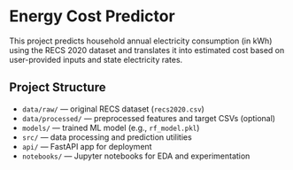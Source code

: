 # Energy Cost Predictor

This project predicts household annual electricity consumption (in kWh) using the RECS 2020 dataset and translates it into estimated cost based on user-provided inputs and state electricity rates.

## Project Structure

- `data/raw/` — original RECS dataset (`recs2020.csv`)
- `data/processed/` — preprocessed features and target CSVs (optional)
- `models/` — trained ML model (e.g., `rf_model.pkl`)
- `src/` — data processing and prediction utilities
- `api/` — FastAPI app for deployment
- `notebooks/` — Jupyter notebooks for EDA and experimentation